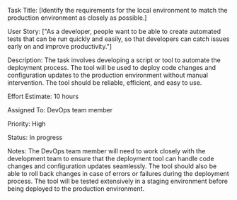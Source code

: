 Task Title: [Identify the requirements for the local environment to match the production environment as closely as possible.]

User Story: ["As a developer, people want to be able to create automated tests that can be run quickly and easily, so that developers can catch issues early on and improve productivity."]

Description: The task involves developing a script or tool to automate the deployment process. The tool will be used to deploy code changes and configuration updates to the production environment without manual intervention. The tool should be reliable, efficient, and easy to use.

Effort Estimate: 10 hours

Assigned To: DevOps team member

Priority: High

Status: In progress

Notes: The DevOps team member will need to work closely with the development team to ensure that the deployment tool can handle code changes and configuration updates seamlessly. The tool should also be able to roll back changes in case of errors or failures during the deployment process. The tool will be tested extensively in a staging environment before being deployed to the production environment.